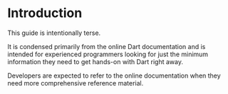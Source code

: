 # Introduction

This guide is intentionally terse.

It is condensed primarily from the online Dart documentation and is intended for experienced programmers looking for just the minimum information they need to get hands-on with Dart right away.

Developers are expected to refer to the online documentation when they need more comprehensive reference material.


